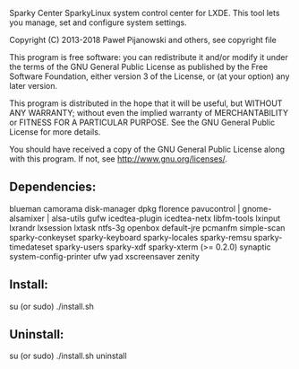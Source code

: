 Sparky Center
SparkyLinux system control center for LXDE. This tool lets you manage, set and configure system settings.

Copyright (C) 2013-2018 Paweł Pijanowski and others, see copyright file

This program is free software: you can redistribute it and/or modify
it under the terms of the GNU General Public License as published by
the Free Software Foundation, either version 3 of the License, or
(at your option) any later version.

This program is distributed in the hope that it will be useful,
but WITHOUT ANY WARRANTY; without even the implied warranty of
MERCHANTABILITY or FITNESS FOR A PARTICULAR PURPOSE.  See the
GNU General Public License for more details.

You should have received a copy of the GNU General Public License
along with this program.  If not, see <http://www.gnu.org/licenses/>.

Dependencies:
-------------
blueman
camorama
disk-manager
dpkg
florence
pavucontrol | gnome-alsamixer | alsa-utils
gufw
icedtea-plugin
icedtea-netx
libfm-tools
lxinput
lxrandr
lxsession
lxtask
ntfs-3g
openbox
default-jre
pcmanfm
simple-scan
sparky-conkeyset
sparky-keyboard
sparky-locales
sparky-remsu
sparky-timedateset
sparky-users
sparky-xdf
sparky-xterm (>= 0.2.0)
synaptic
system-config-printer
ufw
yad
xscreensaver
zenity

Install:
-------------
su (or sudo) 
./install.sh

Uninstall:
-------------
su (or sudo)
./install.sh uninstall
